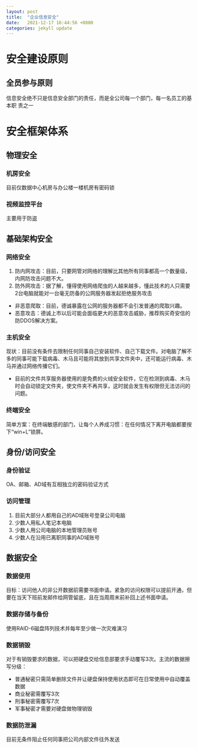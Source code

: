 ```yaml
---
layout: post
title:  "企业信息安全"
date:   2021-12-17 16:44:56 +0800
categories: jekyll update
---
```


# 安全建设原则

## 全员参与原则
信息安全绝不只是信息安全部门的责任，而是全公司每一个部门，每一名员工的基本职
责之一

# 安全框架体系

## 物理安全

### 机房安全
目前仅数据中心机房与办公楼一楼机房有密码锁

### 视频监控平台
主要用于防盗

## 基础架构安全

### 网络安全
1. 防内网攻击：目前，只要网管对网络的理解比其他所有同事都高一个数量级，内网防攻击问题不大。
1. 防外网攻击：据了解，懂得使用网络爬虫的人越来越多，懂此技术的人只需要2台电脑就能对一台毫无防备的公网服务器发起拒绝服务攻击
+ 非恶意爬取：目前，德诚暴露在公网的服务器都不会引发普通的爬取兴趣。
+ 恶意攻击：德诚上市以后可能会面临更大的恶意攻击威胁，推荐购买奇安信的防DDOS解决方案。

### 主机安全
现状：目前没有条件去限制任何同事自己安装软件、自己下载文件。对电脑了解不多的同事可能下载病毒、木马且可能将其放到共享文件夹中，还可能运行病毒、木马并通过网络传播它们。
+ 目前的文件共享服务器使用的是免费的火绒安全软件，它在检测到病毒、木马时会自动锁定文件夹，使文件夹不再共享，这时就会发生有权限但无法访问的问题。

### 终端安全
简单方案：在终端敏感的部门，让每个人养成习惯：在任何情况下离开电脑都要按下“win+L”锁屏。

## 身份/访问安全

### 身份验证
OA、邮箱、AD域有互相独立的密码验证方式

### 访问管理
1. 目前大部分人都用自己的AD域账号登录公司电脑
1. 少数人用私人笔记本电脑
1. 少数人用公司电脑的本地管理员账号
1. 少数人在沿用已离职同事的AD域账号

## 数据安全

### 数据使用
目标：访问他人的非公开数据前需要书面申请。紧急的访问权限可以提前开通，但要在当天下班前发邮件给网管留底，且在当周周末前补回上述书面申请。

### 数据存储与备份
使用RAID-6磁盘阵列技术并每年至少做一次灾难演习

### 数据销毁
对于有销毁要求的数据，可以把硬盘交给信息部要求手动覆写3次。主流的数据擦写分级：
+ 普通秘密只需简单删除文件并让硬盘保持使用状态即可在日常使用中自动覆盖数据
+ 商业秘密需覆写3次
+ 刑事秘密需覆写7次
+ 军事秘密才需要对硬盘做物理销毁

### 数据防泄漏
目前无条件阻止任何同事把公司内部文件往外发送

